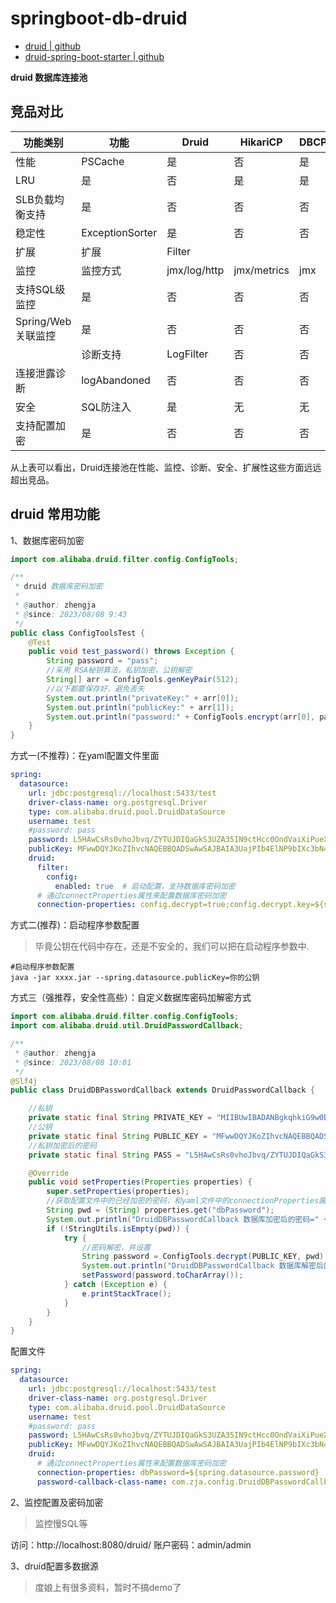 # springboot-db-druid

* [druid | github](https://github.com/alibaba/druid)
* [druid-spring-boot-starter | github](https://github.com/alibaba/druid/tree/master/druid-spring-boot-starter)

**druid 数据库连接池**

## 竞品对比

| 功能类别           | 功能              | Druid        | HikariCP    | DBCP | Tomcat-jdbc     | C3P0 |
|----------------|-----------------|--------------|-------------|------|-----------------|------|
| 性能             | PSCache         | 是            | 否           | 是    | 是               | 是    |
| LRU            | 是               | 否            | 是           | 是    | 是               |      |
| SLB负载均衡支持      | 是               | 否            | 否           | 否    | 否               |      |
| 稳定性            | ExceptionSorter | 是            | 否           | 否    | 否               | 否    |
| 扩展             | 扩展              | Filter       |             |      | JdbcIntercepter |      |
| 监控             | 监控方式            | jmx/log/http | jmx/metrics | jmx  | jmx             | jmx  |
| 支持SQL级监控       | 是               | 否            | 否           | 否    | 否               |      |
| Spring/Web关联监控 | 是               | 否            | 否           | 否    | 否               |      |
|                | 诊断支持            | LogFilter    | 否           | 否    | 否               | 否    |
| 连接泄露诊断         | logAbandoned    | 否            | 否           | 否    | 否               |      |
| 安全             | SQL防注入          | 是            | 无           | 无    | 无               | 无    |
| 支持配置加密         | 是               | 否            | 否           | 否    | 否               |      |

从上表可以看出，Druid连接池在性能、监控、诊断、安全、扩展性这些方面远远超出竞品。

## druid 常用功能

1、数据库密码加密

```java
import com.alibaba.druid.filter.config.ConfigTools;

/**
 * druid 数据库密码加密
 *
 * @author: zhengja
 * @since: 2023/08/08 9:43
 */
public class ConfigToolsTest {
    @Test
    public void test_password() throws Exception {
        String password = "pass";
        //采用 RSA秘钥算法，私钥加密，公钥解密
        String[] arr = ConfigTools.genKeyPair(512);
        //以下都要保存好，避免丢失
        System.out.println("privateKey:" + arr[0]);
        System.out.println("publicKey:" + arr[1]);
        System.out.println("password:" + ConfigTools.encrypt(arr[0], password));
    }
}
```

方式一(不推荐)：在yaml配置文件里面

```yaml
spring:
  datasource:
    url: jdbc:postgresql://localhost:5433/test
    driver-class-name: org.postgresql.Driver
    type: com.alibaba.druid.pool.DruidDataSource
    username: test
    #password: pass
    password: L5HAwCsRs0vhoJbvq/ZYTUJDIQaGkS3UZA35IN9ctHcc0OndVaiXiPueXU7L6UaxpSUwVPrP+hVfMcBrN0Tc6Q==
    publicKey: MFwwDQYJKoZIhvcNAQEBBQADSwAwSAJBAIA3UajPIb4ElNP9bIXc3bN4J3x/IOZqfuFbdYKYDSFUMtb6ybLPmTXR0Xh2xkV982dG/ZprVP3XgIWsG31lsQsCAwEAAQ==
    druid:
      filter:
        config:
          enabled: true  # 启动配置，支持数据库密码加密
      # 通过connectProperties属性来配置数据库密码加密
      connection-properties: config.decrypt=true;config.decrypt.key=${spring.datasource.publicKey}
```

方式二(推荐)：启动程序参数配置

> 毕竟公钥在代码中存在，还是不安全的，我们可以把在启动程序参数中.

```shell
#启动程序参数配置
java -jar xxxx.jar --spring.datasource.publicKey=你的公钥
```

方式三（强推荐，安全性高些）：自定义数据库密码加解密方式

```java
import com.alibaba.druid.filter.config.ConfigTools;
import com.alibaba.druid.util.DruidPasswordCallback;

/**
 * @author: zhengja
 * @since: 2023/08/08 10:01
 */
@Slf4j
public class DruidDBPasswordCallback extends DruidPasswordCallback {

    //私钥
    private static final String PRIVATE_KEY = "MIIBUwIBADANBgkqhkiG9w0BAQEFAASCAT0wggE5AgEAAkEAgDdRqM8hvgSU0/1shdzds3gnfH8g5mp+4Vt1gpgNIVQy1vrJss+ZNdHReHbGRX3zZ0b9mmtU/deAhawbfWWxCwIDAQABAkA11IPhRs1Y1N2TPzPf48Hkxo51c35hntaUUOy+Ho5srib22IoNpHKkbTbNdQAUaDveu2nciFXxQ3vsuvsTzGupAiEA/ssIqdjnwI7YKJ7qvtbFFpFct3/EK2kCbLrMxJquBO8CIQCA0su8qy9+bq/xFHY76aTUGXWrnuhhEKCqgZhJUomtpQIgGpqilfGDCVUg9uTZCAIu5BNbhgF+PzYgva+nj+PCxdsCIGhSzR04AFlCKAdyy6EPQCVnjMxz/roEbihGlN3kEozlAiBIfLrQjtZ0XyYP8WoUPbAJ15dJMRw7OUjw8uUqI6ZyMA==";
    //公钥
    private static final String PUBLIC_KEY = "MFwwDQYJKoZIhvcNAQEBBQADSwAwSAJBAIA3UajPIb4ElNP9bIXc3bN4J3x/IOZqfuFbdYKYDSFUMtb6ybLPmTXR0Xh2xkV982dG/ZprVP3XgIWsG31lsQsCAwEAAQ==";
    //私钥加密后的密码
    private static final String PASS = "L5HAwCsRs0vhoJbvq/ZYTUJDIQaGkS3UZA35IN9ctHcc0OndVaiXiPueXU7L6UaxpSUwVPrP+hVfMcBrN0Tc6Q==";

    @Override
    public void setProperties(Properties properties) {
        super.setProperties(properties);
        //获取配置文件中的已经加密的密码，和yaml文件中的connectionProperties属性配置相关
        String pwd = (String) properties.get("dbPassword");
        System.out.println("DruidDBPasswordCallback 数据库加密后的密码=" + pwd);
        if (!StringUtils.isEmpty(pwd)) {
            try {
                //密码解密，并设置
                String password = ConfigTools.decrypt(PUBLIC_KEY, pwd);
                System.out.println("DruidDBPasswordCallback 数据库解密后的密码：" + password);
                setPassword(password.toCharArray());
            } catch (Exception e) {
                e.printStackTrace();
            }
        }
    }
}
```

配置文件

```yaml
spring:
  datasource:
    url: jdbc:postgresql://localhost:5433/test
    driver-class-name: org.postgresql.Driver
    type: com.alibaba.druid.pool.DruidDataSource
    username: test
    #password: pass
    password: L5HAwCsRs0vhoJbvq/ZYTUJDIQaGkS3UZA35IN9ctHcc0OndVaiXiPueXU7L6UaxpSUwVPrP+hVfMcBrN0Tc6Q==
    publicKey: MFwwDQYJKoZIhvcNAQEBBQADSwAwSAJBAIA3UajPIb4ElNP9bIXc3bN4J3x/IOZqfuFbdYKYDSFUMtb6ybLPmTXR0Xh2xkV982dG/ZprVP3XgIWsG31lsQsCAwEAAQ==
    druid:
      # 通过connectProperties属性来配置数据库密码加密
      connection-properties: dbPassword=${spring.datasource.password}
      password-callback-class-name: com.zja.config.DruidDBPasswordCallback
```

2、监控配置及密码加密

> 监控慢SQL等

访问：http://localhost:8080/druid/
账户密码：admin/admin

3、druid配置多数据源

> 度娘上有很多资料，暂时不搞demo了
